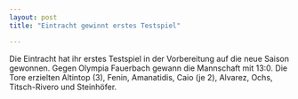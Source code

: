 ```yaml
---
layout: post
title: "Eintracht gewinnt erstes Testspiel"

---
```


Die Eintracht hat ihr erstes Testspiel in der Vorbereitung auf die neue Saison gewonnen. Gegen Olympia Fauerbach gewann die Mannschaft mit 13:0. Die Tore erzielten Altintop (3), Fenin, Amanatidis, Caio (je 2), Alvarez, Ochs, Titsch-Rivero und Steinhöfer.


